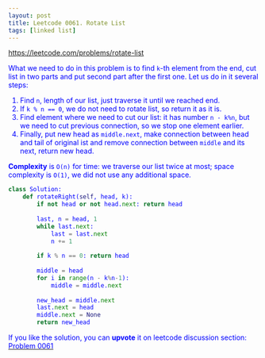 ```yaml
---
layout: post
title: Leetcode 0061. Rotate List
tags: [linked list]
---
```


<a href="https://leetcode.com/problems/rotate-list"> <font color = blue>https://leetcode.com/problems/rotate-list

What we need to do in this problem is to find `k`-th element from the end, cut list in two parts and put second part after the first one. Let us do in it several steps:

1. Find `n`, length of our list, just traverse it until we reached end.
2. If `k % n == 0`, we do not need to rotate list, so return it as it is.
3. Find element where we need to cut our list: it has number `n - k%n`, but we need to cut previous connection, so we stop one element earlier.
4. Finally, put new head as `middle.next`, make connection between head and tail of original ist and remove connection between `middle` and its next, return new head.

**Complexity** is `O(n)` for time: we traverse our list twice at most; space complexity is `O(1)`, we did not use any additional space.

```python
class Solution:
    def rotateRight(self, head, k):
        if not head or not head.next: return head
        
        last, n = head, 1
        while last.next:
            last = last.next
            n += 1
            
        if k % n == 0: return head
        
        middle = head
        for i in range(n - k%n-1):
            middle = middle.next
            
        new_head = middle.next
        last.next = head
        middle.next = None
        return new_head
```

If you like the solution, you can **upvote** it on leetcode discussion section:<a href="https://leetcode.com/problems/rotate-list/discuss/883252/python-o(n)-solution-explained"> <font color = blue>Problem 0061
